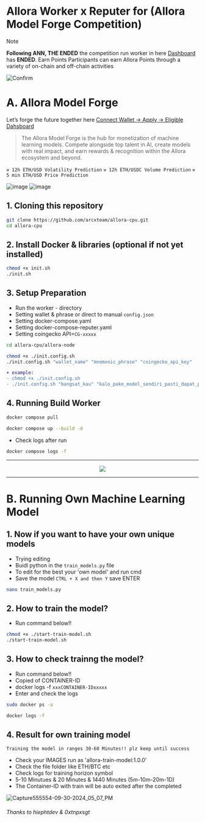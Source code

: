 # Allora Worker x Reputer for (Allora Model Forge Competition)

> [!NOTE]
> **Following ANN, THE ENDED** the competition run worker in here [Dashboard](https://app.allora.network?ref=eyJyZWZlcnJlcl9pZCI6IjhmZmQ5YTMwLWZhYmMtNDJjYy05NmNiLWZmMTYxOWE3ZDI0NyJ9) has **ENDED**. Earn Points Participants can earn Allora Points through a variety of on-chain and off-chain activities

![Confirm](https://img.shields.io/badge/WHATS_THE_NEXT-ALLORA_FORGE_ONGOING-brightgreen)

# A. Allora Model Forge

Let’s forge the future together here [Connect Wallet -> Apply -> Eligible Dahsboard](https://forge.allora.network)

> The Allora Model Forge is the hub for monetization of machine learning models. Compete alongside top talent in AI, create models with real impact, and earn rewards & recognition within the Allora ecosystem and beyond.

`⚒️ 12h ETH/USD Volatility Prediction`
`⚒️ 12h ETH/USDC Volume Prediction`
`⚒️ 5 min ETH/USD Price Prediction`

![image](https://github.com/user-attachments/assets/27e75675-83dd-4bfc-ac0c-ec0be6d1ed9f)
![image](https://github.com/user-attachments/assets/5e7df15b-afcc-46a5-9031-a404b22c2d7b)


## 1. Cloning this repository

```bash
git clone https://github.com/arcxteam/allora-cpu.git
cd allora-cpu
```

## 2. Install Docker & libraries (optional if not yet installed)

```bash
chmod +x init.sh
./init.sh
```

## 3. Setup Preparation
- Run the worker - directory
- Setting wallet & phrase or direct to manual `config.json`
- Setting docker-compose.yaml
- Setting docker-compose-reputer.yaml
- Setting coingecko API=`CG-xxxxx`

```bash
cd allora-cpu/allora-node
```

```bash
chmod +x ./init.config.sh
./init.config.sh "wallet_name" "mnemonic_phrase" "coingecko_api_key"
```
```diff
+ example:
- chmod +x ./init.config.sh
- ./init.config.sh "bangsat_kau" "kalo_pake_model_sendiri_pasti_dapat_point" "CG-4z765aZSHGD1"
```

## 4. Running Build Worker
```bash
docker compose pull
```
```bash
docker compose up --build -d 
```

- Check logs after run
```bash
docker compose logs -f 
```
---
<p align="center">
  <samp><img src="https://img.shields.io/badge/CONGRATS_THE_SETUP_IS_COMPLETED_-8a2be2"/><p align="center">
</p>

---

# B. Running Own Machine Learning Model

## 1. Now if you want to have your own unique models

- Trying editing
- Buidl python in the `train_models.py` file
- To edit for the best your 'own model' and run cmd
- Save the model `CTRL + X and then Y` save ENTER

```bash
nano train_models.py 
```

## 2. How to train the model?

- Run command below!!
```bash
chmod +x ./start-train-model.sh
./start-train-model.sh
```

## 3. How to check trainng the model?

- Run command below!!
- Copied of CONTAINER-ID
- docker logs -f `xxxCONTAINER-IDxxxxx`
- Enter and check the logs
  
```bash
sudo docker ps -a
```

```bash
docker logs -f 
```

## 4. Result for own training model

`Training the model in ranges 30-60 Minutes!! plz keep until success`

- Check your IMAGES run as 'allora-train-model:1.0.0'
- Check the file folder like ETH/BTC etc
- Check logs for training horizon symbol
- 5-10 Minutues & 20 Minutes & 1440 Minutes (5m-10m-20m-1D)
- The Container-ID with train will be auto exited after the completed

![Capture555554-09-30-2024_05_07_PM](https://github.com/user-attachments/assets/f415427e-a8f4-49cd-8d50-60a9df5b7113)


###### Thanks to hiephtdev & 0xtnpxsgt
